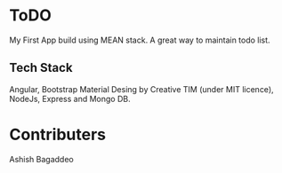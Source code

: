 # ToDO

My First App build using MEAN stack. 
A great way to maintain todo list.

## Tech Stack
Angular, Bootstrap Material Desing by Creative TIM (under MIT licence), NodeJs, Express and Mongo DB.

# Contributers
Ashish Bagaddeo
